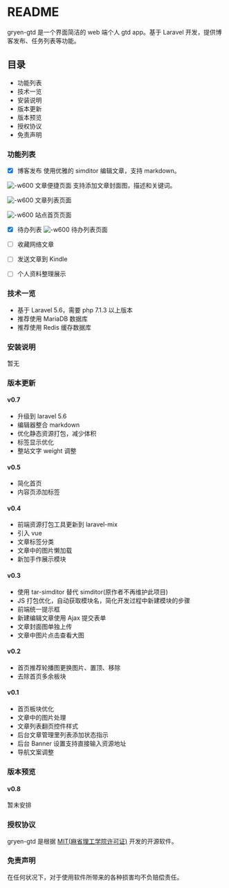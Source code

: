 # README

gryen-gtd 是一个界面简洁的 web 端个人 gtd app。基于 Laravel 开发，提供博客发布、任务列表等功能。

## 目录
* 功能列表
* 技术一览
* 安装说明
* 版本更新
* 版本预览
* 授权协议
* 免责声明

### 功能列表

* [x] 博客发布
    使用优雅的 simditor 编辑文章，支持 markdown。
    
![-w600](http://7xrgso.com1.z0.glb.clouddn.com/2018-04-25-15087530267780.jpg)
文章便捷页面
支持添加文章封面图，描述和关键词。
    
![-w600](http://7xrgso.com1.z0.glb.clouddn.com/2018-04-25-15087538382652.jpg)
文章列表页面

![-w600](http://7xrgso.com1.z0.glb.clouddn.com/2018-04-25-15087539469788.jpg)
站点首页页面

* [x] 待办列表
![-w600](http://7xrgso.com1.z0.glb.clouddn.com/2018-04-25-15087544092838.jpg)
待办列表页面

* [ ] 收藏网络文章
* [ ] 发送文章到 Kindle
* [ ] 个人资料整理展示

### 技术一览

* 基于 Laravel 5.6，需要 php 7.1.3 以上版本
* 推荐使用 MariaDB 数据库
* 推荐使用 Redis 缓存数据库

### 安装说明

暂无

### 版本更新
#### v0.7

- 升级到 laravel 5.6
- 编辑器整合 markdown
- 优化静态资源打包，减少体积
- 标签显示优化
- 整站文字 weight 调整

#### v0.5

- 简化首页
- 内容页添加标签

#### v0.4

- 前端资源打包工具更新到 laravel-mix
- 引入 vue
- 文章标签分类
- 文章中的图片懒加载
- 新加手作展示模块

#### v0.3

- 使用 tar-simditor 替代 simditor(原作者不再维护此项目)
- JS 打包优化，自动获取模块名，简化开发过程中新建模块的步骤
- 前端统一提示框
- 新建编辑文章使用 Ajax 提交表单
- 文章封面图单独上传
- 文章中图片点击查看大图

#### v0.2

- 首页推荐轮播图更换图片、置顶、移除
- 去除首页多余板块

#### v0.1

- 首页板块优化
- 文章中的图片处理
- 文章列表翻页控件样式
- 后台文章管理里列表添加状态指示
- 后台 Banner 设置支持直接输入资源地址
- 导航文案调整

### 版本预览
#### v0.8

暂未安排

### 授权协议

gryen-gtd 是根据 [MIT(麻省理工学院许可证)](https://opensource.org/licenses/MIT) 开发的开源软件。

### 免责声明

在任何状况下，对于使用软件所带来的各种损害均不负赔偿责任。
